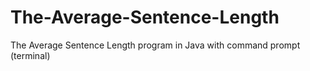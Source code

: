 # The-Average-Sentence-Length
The Average Sentence Length  program in Java with command prompt (terminal)
